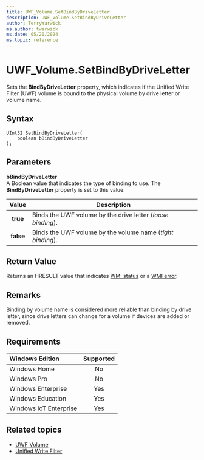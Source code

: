 ```yaml
---
title: UWF_Volume.SetBindByDriveLetter
description: UWF_Volume.SetBindByDriveLetter
author: TerryWarwick
ms.author: twarwick
ms.date: 05/20/2024
ms.topic: reference
---
```


# UWF_Volume.SetBindByDriveLetter

Sets the **BindByDriveLetter** property, which indicates if the Unified Write Filter (UWF) volume is bound to the physical volume by drive letter or volume name.

## Syntax

```powereshell
UInt32 SetBindByDriveLetter(
    boolean bBindByDriveLetter
);
```

## Parameters

**bBindByDriveLetter**</br>A Boolean value that indicates the type of binding to use. The **BindByDriveLetter** property is set to this value.

| Value  | Description  |
|:------:|--------------|
| **true**  | Binds the UWF volume by the drive letter (*loose binding*). |
| **false** | Binds the UWF volume by the volume name (*tight binding*). |

## Return Value

Returns an HRESULT value that indicates [WMI status](/windows/win32/wmisdk/wmi-non-error-constants) or a [WMI error](/windows/win32/wmisdk/wmi-error-constants).

## Remarks

Binding by volume name is considered more reliable than binding by drive letter, since drive letters can change for a volume if devices are added or removed.

## Requirements

| Windows Edition        | Supported |
|:-----------------------|:---------:|
| Windows Home           | No        |
| Windows Pro            | No        |
| Windows Enterprise     | Yes       |
| Windows Education      | Yes       |
| Windows IoT Enterprise | Yes       |

## Related topics

- [UWF_Volume](uwf-volume.md)
- [Unified Write Filter]( index.md)
